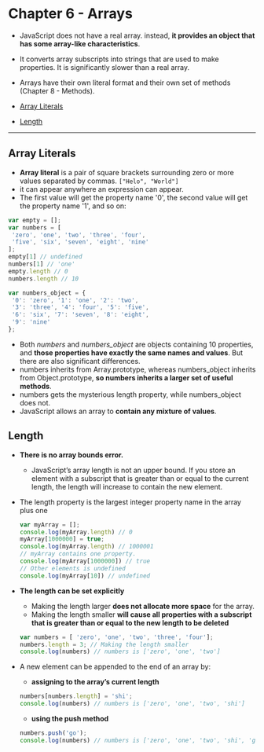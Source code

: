 # Chapter 6 - Arrays

- JavaScript does not have a real array. instead, **it provides an object that has some array-like characteristics**.

- It converts array subscripts into strings that are used to make properties. It is significantly slower than a real array.

- Arrays have their own literal format and their own set of methods (Chapter 8 - Methods).

- [Array Literals](#Array-Literals)
- [Length](#Length)

---

## Array Literals

- **Array literal** is a pair of square brackets surrounding zero or more values separated by commas. `["Helo", "World"]`
- it can appear anywhere an expression can appear. 
- The first value will get the property name '0', the second value will get the property name '1', and so on:

```js
var empty = [];
var numbers = [
 'zero', 'one', 'two', 'three', 'four',
 'five', 'six', 'seven', 'eight', 'nine'
];
empty[1] // undefined
numbers[1] // 'one'
empty.length // 0
numbers.length // 10

var numbers_object = {
 '0': 'zero', '1': 'one', '2': 'two',
 '3': 'three', '4': 'four', '5': 'five',
 '6': 'six', '7': 'seven', '8': 'eight',
 '9': 'nine'
};
```

- Both *numbers* and *numbers_object* are objects containing 10 properties, and **those properties have exactly the same names and values**. But there are also significant differences.
- numbers inherits from Array.prototype, whereas numbers_object inherits from Object.prototype, **so numbers inherits a larger set of useful methods**.
- numbers gets the mysterious length property, while numbers_object does not.
- JavaScript allows an array to **contain any mixture of values**.

## Length

- **There is no array bounds error.**
  - JavaScript’s array length is not an upper bound. If you store an element with a subscript that is greater than or equal to the current length, the length will increase to contain the new element.
- The length property is the largest integer property name in the array plus one

  ```js
  var myArray = [];
  console.log(myArray.length) // 0
  myArray[1000000] = true;
  console.log(myArray.length) // 1000001
  // myArray contains one property.
  console.log(myArray[1000000]) // true
  // Other elements is undefined
  console.log(myArray[10]) // undefined
  ```

- **The length can be set explicitly**
  - Making the length larger **does not allocate more space** for the array.
  - Making the length smaller **will cause all properties with a subscript that is greater than or equal to the new length to be deleted**

  ```js
  var numbers = [ 'zero', 'one', 'two', 'three', 'four'];
  numbers.length = 3; // Making the length smaller
  console.log(numbers) // numbers is ['zero', 'one', 'two']
  ```
- A new element can be appended to the end of an array by:
  - **assigning to the array’s current length**

  ```js
  numbers[numbers.length] = 'shi';
  console.log(numbers) // numbers is ['zero', 'one', 'two', 'shi']
  ```

  - **using the push method**
  
  ```js
  numbers.push('go');
  console.log(numbers) // numbers is ['zero', 'one', 'two', 'shi', 'go']
  ```
